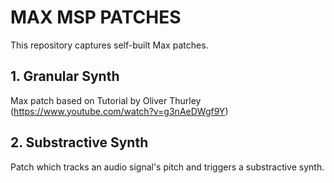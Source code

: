 # MAX MSP PATCHES

This repository captures self-built Max patches. 

## 1. Granular Synth

Max patch based on Tutorial by Oliver Thurley (https://www.youtube.com/watch?v=g3nAeDWgf9Y)

## 2. Substractive Synth

Patch which tracks an audio signal's pitch and triggers a substractive synth.  

